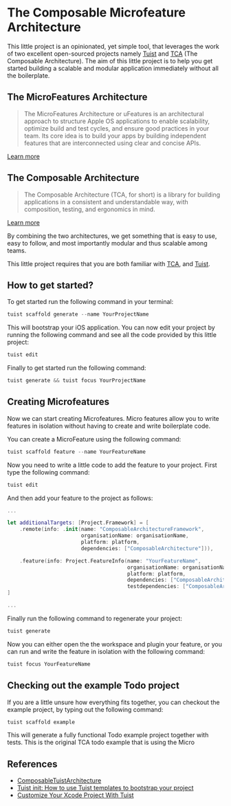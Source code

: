 # The Composable Microfeature Architecture

This little project is an opinionated, yet simple tool, that leverages the work of two excellent open-sourced projects namely [Tuist](https://tuist.io) and [TCA](https://github.com/pointfreeco/swift-composable-architecture#what-is-the-composable-architecture) (The Composable Architecture). The aim of this little project is to help you get started building a scalable and modular application immediately without all the boilerplate.

## The MicroFeatures Architecture

> The MicroFeatures Architecture or uFeatures is an architectural approach to structure Apple OS applications to enable scalability, optimize build and test cycles, and ensure good practices in your team. Its core idea is to build your apps by building independent features that are interconnected using clear and concise APIs.

[Learn more](https://tuist.io/docs/building-at-scale/microfeatures/#µfeatures-architecture)

## The Composable Architecture

> The Composable Architecture (TCA, for short) is a library for building applications in a consistent and understandable way, with composition, testing, and ergonomics in mind.

[Learn more](https://github.com/pointfreeco/swift-composable-architecture#what-is-the-composable-architecture)

By combining the two architectures, we get something that is easy to use, easy to follow, and most importantly modular and thus scalable among teams.

This little project requires that you are both familiar with [TCA](https://github.com/pointfreeco/swift-composable-architecture#what-is-the-composable-architecture), and [Tuist](https://tuist.io).

## How to get started?

To get started run the following command in your terminal:

```swift
tuist scaffold generate --name YourProjectName
```

This will bootstrap your iOS application.  You can now edit your project by running the following command and see all the code provided by this little project:

```swift
tuist edit
```

Finally to get started run the following command:

```swift
tuist generate && tuist focus YourProjectName
```

## Creating Microfeatures

Now we can start creating Microfeatures. Micro features allow you to write features in isolation without having to create and write boilerplate code.

You can create a MicroFeature using the following command:

```swift
tuist scaffold feature --name YourFeatureName
```

Now you need to write a little code to add the feature to your project. First type the following command:

```swift
tuist edit
```

And then add your feature to the project as follows:

```swift
...

let additionalTargets: [Project.Framework] = [
    .remote(info: .init(name: "ComposableArchitectureFramework",
                        organisationName: organisationName,
                        platform: platform,
                        dependencies: ["ComposableArchitecture"])),

    .feature(info: Project.FeatureInfo(name: "YourFeatureName",
                                       organisationName: organisationName,
                                       platform: platform,
                                       dependencies: ["ComposableArchitectureFramework"],
                                       testdependencies: ["ComposableArchitectureFramework"]))
]

...
```

Finally run the following command to regenerate your project:

```swift
tuist generate
```

Now you can either open the the workspace and plugin your feature, or you can run and write the feature in isolation with the following command:

```swift
tuist focus YourFeatureName
```

## Checking out the example Todo project

If you are a little unsure how everything fits together, you can checkout the example project, by typing out the following command:

```swift
tuist scaffold example
```

This will generate a fully functional Todo example project together with tests. This is the original TCA todo example that is using the Micro

## References

- [ComposableTuistArchitecture](https://github.com/fortmarek/ComposableTuistArchitecture)
- [Tuist init: How to use Tuist templates to bootstrap your project](https://sarunw.com/posts/tuist-init/)
- [Customize Your Xcode Project With Tuist](https://betterprogramming.pub/customize-your-xcodeproject-with-tuist-6fc41fb59262)